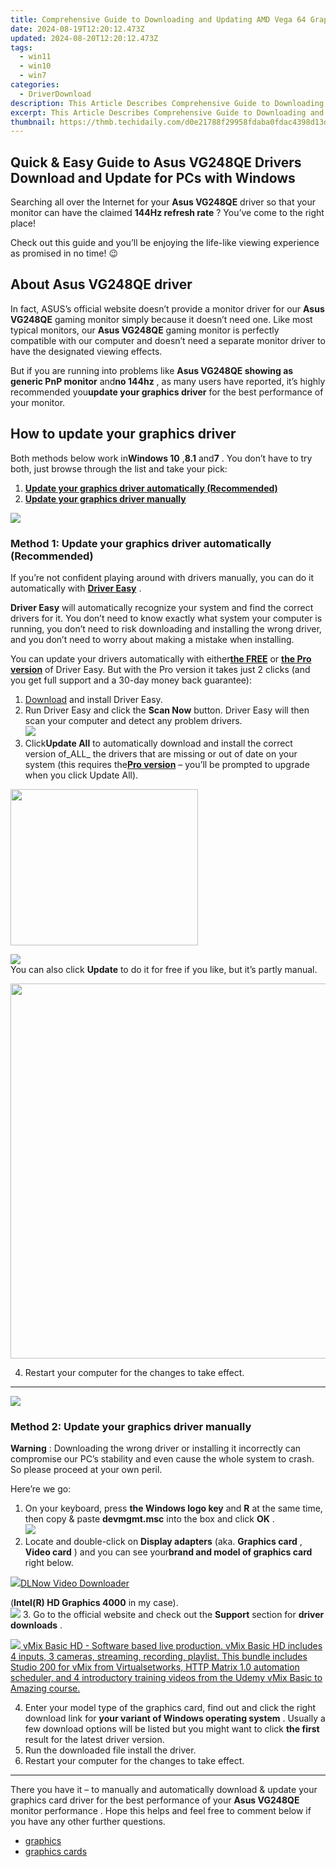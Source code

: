 ```yaml
---
title: Comprehensive Guide to Downloading and Updating AMD Vega 64 Graphics Card Drivers for Windows
date: 2024-08-19T12:20:12.473Z
updated: 2024-08-20T12:20:12.473Z
tags:
  - win11
  - win10
  - win7
categories:
  - DriverDownload
description: This Article Describes Comprehensive Guide to Downloading and Updating AMD Vega 64 Graphics Card Drivers for Windows
excerpt: This Article Describes Comprehensive Guide to Downloading and Updating AMD Vega 64 Graphics Card Drivers for Windows
thumbnail: https://thmb.techidaily.com/d0e21788f29958fdaba0fdac4398d13da9177082545009c2bddd22992fae44fc.jpg
---
```


## Quick & Easy Guide to Asus VG248QE Drivers Download and Update for PCs with Windows

Searching all over the Internet for your **Asus VG248QE** driver so that your monitor can have the claimed **144Hz refresh rate** ? You’ve come to the right place!

 Check out this guide and you’ll be enjoying the life-like viewing experience as promised in no time! 😉

## About **Asus VG248QE driver**

 In fact, ASUS’s official website doesn’t provide a monitor driver for our **Asus VG248QE** gaming monitor simply because it doesn’t need one. Like most typical monitors, our **Asus VG248QE** gaming monitor is perfectly compatible with our computer and doesn’t need a separate monitor driver to have the designated viewing effects.

 But if you are running into problems like   **Asus VG248QE showing as generic PnP monitor**  and**no 144hz** , as many users have reported, it’s highly recommended you**update your graphics driver** for the best performance of your monitor.

## How to update your graphics driver

 Both methods below work in**Windows 10** ,**8.1** and**7** . You don’t have to try both, just browse through the list and take your pick:

1. **[Update your graphics driver automatically (Recommended)](https://www.drivereasy.com/knowledge/asus-vg248qe-driver-free-download-update-easily/#M1)**
2. **[Update your graphics driver manually](https://tools.techidaily.com/drivereasy/download/)**

<!-- affiliate ads begin -->
<a href="https://store.massmailsoftware.com/order/checkout.php?PRODS=2069351&QTY=1&AFFILIATE=108875&CART=1"><img src="https://secure.avangate.com/images/merchant/dc87c13749315c7217cdc4ac692e704c/banera_for_partners-24_%282%29.jpg" border="0"></a>
<!-- affiliate ads end -->
### Method 1: Update your graphics driver automatically (Recommended)

 If you’re not confident playing around with drivers manually, you can do it automatically with **[Driver Easy](https://tools.techidaily.com/drivereasy/download/)**  .

**Driver Easy**   will automatically recognize your system and find the correct drivers for it. You don’t need to know exactly what system your computer is running, you don’t need to risk downloading and installing the wrong driver, and you don’t need to worry about making a mistake when installing.

 You can update your drivers automatically with either[**the FREE**](https://tools.techidaily.com/drivereasy/download/) or **[the Pro version](https://tools.techidaily.com/drivereasy/download/)**  of Driver Easy. But with the Pro version it takes just 2 clicks (and you get full support and a 30-day money back guarantee):

1. [Download](https://tools.techidaily.com/drivereasy/download/)  and install Driver Easy.
2. Run Driver Easy and click the **Scan Now** button. Driver Easy will then scan your computer and detect any problem drivers.  
![](https://images.drivereasy.com/wp-content/uploads/2018/07/img_5b472685de9c9.jpg)
3. Click**Update All** to automatically download and install the correct version of_ALL_ the drivers that are missing or out of date on your system (this requires the[**Pro version**](https://tools.techidaily.com/drivereasy/download/) – you’ll be prompted to upgrade when you click Update All).  
<!-- affiliate ads begin -->
<a href="https://boody-eco-wear.pxf.io/c/5597632/1567905/13846" target="_top" id="1567905"><img src="//a.impactradius-go.com/display-ad/13846-1567905" border="0" alt="" width="300" height="250"/></a><img height="0" width="0" src="https://imp.pxf.io/i/5597632/1567905/13846" style="position:absolute;visibility:hidden;" border="0" />
<!-- affiliate ads end -->
![](https://images.drivereasy.com/wp-content/uploads/2018/07/img_5b472528c2b06.jpg)  
 You can also click **Update** to do it for free if you like, but it’s partly manual.
<!-- affiliate ads begin -->
<a href="https://appsumo.8odi.net/c/5597632/2087394/7443" target="_top" id="2087394"><img src="//a.impactradius-go.com/display-ad/7443-2087394" border="0" alt="" width="1200" height="600"/></a><img height="0" width="0" src="https://appsumo.8odi.net/i/5597632/2087394/7443" style="position:absolute;visibility:hidden;" border="0" />
<!-- affiliate ads end -->
4. Restart your computer for the changes to take effect.

---

<!-- affiliate ads begin -->
<a href="https://store.movavi.com/affiliate.php?ACCOUNT=MOVAVI&AFFILIATE=108875&PATH=https%3A%2F%2Fwww.movavi.com%3FAFFILIATE%3D108875%26RESOURCE%3DMovavi%2BVideo%2BConverter%2BBox"><img src="https://mcusercontent.com/0885a03ded3d480dca9287f12/images/8020c1dc-518e-3bdf-6e7b-e6d1bdf1597b.jpg" border="0"></a>
<!-- affiliate ads end -->
### Method 2: Update your graphics driver manually

**Warning** : Downloading the wrong driver or installing it incorrectly can compromise our PC’s stability and even cause the whole system to crash. So please proceed at your own peril.

Here’re we go:

1. On your keyboard, press **the Windows logo key** and **R**  at the same time, then copy & paste **devmgmt.msc** into the box and click **OK** .  
![](https://images.drivereasy.com/wp-content/uploads/2018/05/img_5afb9c1b96ba9.png)
2. Locate and double-click on **Display adapters** (aka. **Graphics card** , **Video card** ) and you can see your**brand and model of graphics card** right below.  
<!-- affiliate ads begin -->
<a href="https://secure.2checkout.com/order/checkout.php?PRODS=4712430&QTY=1&AFFILIATE=108875&CART=1"><img src="https://secure.avangate.com/images/merchant/c404a5adbf90e09631678b13b05d9d7a/products/dlnow_256.png" border="0">DLNow Video Downloader</a>
<!-- affiliate ads end -->
 (**Intel(R) HD Graphics 4000** in my case).  
![](https://images.drivereasy.com/wp-content/uploads/2018/07/img_5b47105a562f6.jpg)
3. Go to the official website and check out the **Support** section for **driver downloads** .
<!-- affiliate ads begin -->
<a href="https://secure.2checkout.com/order/checkout.php?PRODS=4718728&QTY=1&AFFILIATE=108875&CART=1"> <img src="https://secure.avangate.com/images/merchant/ce9a6fb2becc2d235e62b125e9260102/products/vMixCallScreenshot1-large.jpg" border="0"> vMix Basic HD - Software based live production. vMix Basic HD includes 4 inputs, 3 cameras, streaming, recording, playlist. 
This bundle includes Studio 200 for vMix from Virtualsetworks, HTTP Matrix 1.0 automation scheduler, and 4 introductory training videos from the Udemy vMix Basic to Amazing course. </a>
<!-- affiliate ads end -->
4. Enter your model type of the graphics card, find out and click the right download link for **your variant of Windows operating system** . Usually a few download options will be listed but you might want to click **the first** result for the latest driver version.
5. Run the downloaded file install the driver.
6. Restart your computer for the changes to take effect.

---

 There you have it  – to manually and automatically download & update your graphics card driver for the best performance of your **Asus VG248QE** monitor performance  . Hope this helps and feel free to comment below if you have any other further questions.

* [graphics](https://tools.techidaily.com/drivereasy/download/)
* [graphics cards](https://tools.techidaily.com/drivereasy/download/)

<ins class="adsbygoogle"
     style="display:block"
     data-ad-format="autorelaxed"
     data-ad-client="ca-pub-7571918770474297"
     data-ad-slot="1223367746"></ins>



<ins class="adsbygoogle"
     style="display:block"
     data-ad-client="ca-pub-7571918770474297"
     data-ad-slot="8358498916"
     data-ad-format="auto"
     data-full-width-responsive="true"></ins>


